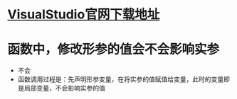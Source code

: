 # [VisualStudio官网下载地址](https://visualstudio.microsoft.com/zh-hans/vs/) 



# 函数中，修改形参的值会不会影响实参
- 不会 
-  函数调用过程是：先声明形参变量，在将实参的值赋值给变量，此时的变量即是局部变量，不会影响实参的值